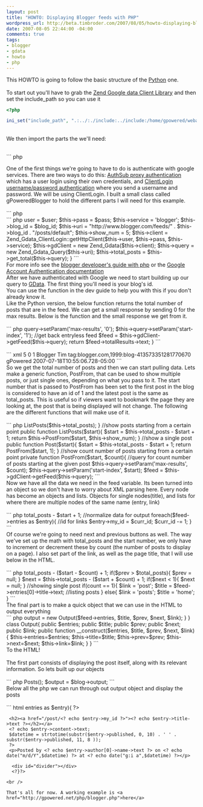```yaml
--- 
layout: post
title: "HOWTO: Displaying Blogger feeds with PHP"
wordpress_url: http://beta.timbroder.com/2007/08/05/howto-displaying-blogger-feeds-with-php/
date: 2007-08-05 22:44:00 -04:00
comments: true
tags: 
- blogger
- gdata
- howto
- php
---
```

This HOWTO is going to follow the basic structure of the <a href="http://gpowered.net/g/post/2/">Python</a> one.
<br /><br />
To start out you'll have to grab the <a href="http://framework.zend.com/download/gdata">Zend Google data Client Library</a> and then set the include_path so you can use it<br />
``` php
<?php

ini_set("include_path", ".:../:./include:../include:/home/gpowered/webapps/php/includes/ZendGdata-1.0.1/library");
``` 

<br />
We then import the parts the we'll need:<br />

<br />``` php
<?php

require_once 'Zend/Loader.php';
Zend_Loader::loadClass('Zend_Gdata');
Zend_Loader::loadClass('Zend_Gdata_Query'); 
Zend_Loader::loadClass('Zend_Gdata_ClientLogin');
``` 
<br />

One of the first things we're going to have to do is authenticate with google services.
There are two ways to do this: <a href="http://code.google.com/apis/blogger/developers_guide_php.html#auth_sub">AuthSub proxy authentication</a> which has a user login using their own credentials, and
 <a href="http://code.google.com/apis/blogger/developers_guide_php.html#client_login"> ClientLogin username/password authentication</a> where you send a username and password.  We will be using ClientLogin.  I built a small class called gPoweredBlogger to hold the different parts I will need for this example.<br /><br />
``` php
<?php

class gPoweredBlogger{
 private $user;// = 'timothy.broder';
 private $pass;// = '**************';
 private $service;// = 'blogger';
 
 private $blog_id;// = '413573351281770670';
 private $uri;// = "http://www.blogger.com/feeds/" . $blog_id . "/posts/default"; 
 private $show_num;// = 5;
 
 private $client;// = Zend_Gdata_ClientLogin::getHttpClient($user, $pass, $service);
 private $gdClient;// = new Zend_Gdata($client);
 private $query;// = new Zend_Gdata_Query($uri);
 
 private $total_posts;
 
 public $output;
``` 


Then we start setting up our call to the service.
<br />
<br />``` php
<?php

 public function __construct($user, $pass, $blog_id){
  $this->user = $user;
  $this->pass = $pass;
  $this->service = 'blogger';
  
  $this->blog_id = $blog_id;
  $this->uri = "http://www.blogger.com/feeds/" . $this->blog_id . "/posts/default"; 
  $this->show_num = 5;
  
  $this->client = Zend_Gdata_ClientLogin::getHttpClient($this->user, $this->pass, $this->service);
  $this->gdClient = new Zend_Gdata($this->client);
  $this->query = new Zend_Gdata_Query($this->uri);
  $this->total_posts = $this->get_total($this->query);
 }
``` 
<br />

For more info see the <a href="http://code.google.com/apis/blogger/developers_guide_php.html">blogger developer's guide with php</a> or the <a href="http://code.google.com/apis/accounts/Authentication.html">Google Account Authentication documentation</a><br />
After we have authenticated with Google we need to start building up our query to <a href="http://code.google.com/apis/gdata/">GData</a>.  The first thing you'll need is your blog's id. <br />
You can use the function in the dev guide to help you with this if you don't already know it.
<br />


Like the Python version, the below function returns the total number of posts that are in the feed.  We can get a small response by sending 0 for the max results.  Below is the function and the small response we get from it.<br />
<br />``` php
<?php

 private function get_total($query){
  //query for no posts
  $this->query->setParam('max-results', '0');
  $this->query->setParam('start-index', '1');
  
  //get back entryless feed 
  $feed = $this->gdClient->getFeed($this->query);
  return $feed->totalResults->text;
 }
``` 
<br />
<br />``` xml

<ns0:feed xmlns:ns0="http://www.w3.org/2005/Atom">
 <ns1:totalresults xmlns:ns1="http://a9.com/-/spec/opensearchrss/1.0/">5</ns1:totalresults>
 <ns1:itemsperpage xmlns:ns1="http://a9.com/-/spec/opensearchrss/1.0/">0</ns1:itemsperpage>
 <ns1:startindex xmlns:ns1="http://a9.com/-/spec/opensearchrss/1.0/">1</ns1:startindex>
 <ns0:generator uri="http://www.blogger.com" version="7.00">Blogger</ns0:generator>
 <ns0:author><ns0:name>Tim</ns0:name></ns0:author>
 <ns0:id>tag:blogger.com,1999:blog-413573351281770670</ns0:id>
 <ns0:link href="http://gpowered.blogspot.com/" rel="alternate" type="text/html" />
 <ns0:link href="http://gpowered.blogspot.com/feeds/posts/default" rel="http://schemas.google.com/g/2005#feed" type="application/atom+xml" />
 <ns0:link href="http://www.blogger.com/feeds/413573351281770670/posts/default?max-results=0" rel="self" type="application/atom+xml" />
 <ns0:link href="http://www.blogger.com/feeds/413573351281770670/posts/default" rel="http://schemas.google.com/g/2005#post" type="application/atom+xml" />
 <ns0:title type="text">gPowered</ns0:title>
 <ns0:updated>2007-07-18T10:55:06.728-05:00</ns0:updated>
</ns0:feed>
``` 
<br />

So we get the total number of posts and then we can start pulling data.  Lets make a generic function, PostFrom, that can be used to show multiple posts, or just single ones, depending on what you pass to it.  The start number that is passed to
 PostFrom has been set to the first post in the blog is considered to have an id of 1 and the latest post is the same as total_posts.  This is useful so if viewers want to bookmark the page they are looking at, the post that is being displayed will not change.
The following are the different functions that will make use of it.
<br />
<br />``` php
<?php

 //show latest posts
 public function Posts(){
  return $this->ListPosts($this->total_posts);
 }
 
 //show posts starting from a certain point 
 public function ListPosts($start){
  $start = $this->total_posts - $start + 1;
  return $this->PostFrom($start, $this->show_num);
 }
 
 //show a single post
 public function Post($start){
  $start = $this->total_posts - $start + 1;
  return PostFrom($start, 1);
 }
 
 //show count number of posts starting from a certain point
 private function PostFrom($start, $count){
  //query for count number of posts starting at the given post
  $this->query->setParam('max-results', $count);
  $this->query->setParam('start-index', $start);
  $feed = $this->gdClient->getFeed($this->query);
``` 
<br />

Now we have all the data we need in the feed variable.  Its been turned into an object so we don't have to worry about XML parsing here.  Every node has become an objects and lists.  Objects for single nodes(title), and lists for where there are multiple nodes of the same name (entry, link)

<br />
<br />``` php
<?php

  //for links
  $curr_id = $this->total_posts - $start + 1;
  
  //normalize data for output
  foreach($feed->entries as $entry){
   //id for links
   $entry->my_id = $curr_id;
   $curr_id -= 1;

  }
``` 
<br />

Of course we're going to need next and previous buttons as well.  The way we've set up the math with total_posts and the start number, we only have to increment or decrement these by count (the number of posts to display on a page).  I also set part of the link, as well as the page title, that I will use below in the HTML.<br />
<br />``` php
<?php

  $prev = $this->total_posts - ($start - $count) + 1;
  if($prev > $total_posts){
   $prev = null;
  }
   
   
  $next = $this->total_posts - ($start + $count) + 1;
  if($next < 1){
   $next = null;
  }
  
  //showing single post 
  if(count == 1){
   $link = 'post';
   $title = $feed->entries[0]->title->text;
  //listing posts
  }
  else{
   $link = 'posts';
   $title = 'home';
  }
``` 
<br />

The final part is to make a quick object that we can use in the HTML to output everything
<br />``` php
<?php

  $this->output = new Output($feed->entries, $title, $prev, $next, $link);
 }
} 
 
class Output{
 public $entries;
 public $title;
 public $prev;
 public $next;
 public $link;
 public function __construct($entries, $title, $prev, $next, $link){
  $this->entries=$entries;
  $this->title=$title;
  $this->prev=$prev;
  $this->next=$next;
  $this->link=$link;
 }
}
``` 
<br />

To the HTML!<br />
<br />
The first part consists of displaying the post itself, along with its relevant information. So lets built up our objects
<br />
<br />``` php
<?php

$blog = new gPoweredBlogger('timothy.broder', '*************', '413573351281770670');
$blog->Posts();

$output = $blog->output;
``` 
<br />

Below all the php we can run through out output object and display the posts
<br />
<br />``` html

<? foreach($output->entries as $entry){ ?>
     <h2><a href="/post/<? echo $entry->my_id ?>"><? echo $entry->title->text ?></h2></a>
     <? echo $entry->content->text;
     $datetime = strtotime(substr($entry->published, 0, 10) . ' ' . substr($entry->published, 11, 8 ));
     ?>
     <p>Posted by <? echo $entry->author[0]->name->text ?> on <? echo date("m/d/Y",$datetime) ?> at <? echo date("g:i a",$datetime) ?></p>
     
      <div id="divider"></div>
      <?}?>
``` 
<br />

That's all for now. A working example is <a href="http://gpowered.net/php/blogger.php">here</a>
